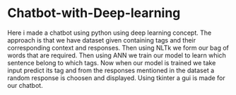 # Chatbot-with-Deep-learning
Here i made a chatbot using python using deep learning concept.
The approach is that we have dataset given containing tags and their corresponding context and responses. Then using NLTk we form our bag of words that are required.
Then using ANN we train our model to learn which sentence belong to which tags. Now when our model is trained we take input predict its tag and from the responses mentioned in the dataset a random response is choosen and displayed.
Using tkinter a gui is made for our chatbot.
